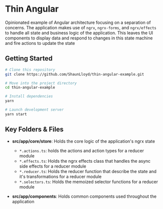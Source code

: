# Thin Angular

Opinionated example of Angular architecture focusing on a separation of concerns. The application makes use of `ngrx`, `ngrx-forms`, and `ngrx/effects` to handle all state and business logic of the application. This leaves the UI components to display data and respond to changes in this state machine and fire actions to update the state

## Getting Started

```bash
# Clone this repository
git clone https://github.com/ShaunLloyd/thin-angular-example.git

# Move into the project directory
cd thin-angular-example

# Install dependencies
yarn

# Launch development server
yarn start
```

## Key Folders & Files

- **src/app/core/store**: Holds the core logic of the application's ngrx state

  - `*.actions.ts`: holds the actions and action types for a reducer module
  - `*.effects.ts`: Holds the ngrx effects class that handles the async side effects for a reducer module
  - `*.reducer.ts`: Holds the reducer function that describe the state and it's transformations for a reducer module
  - `*.selectors.ts`: Holds the memoized selector functions for a reducer module

- **src/app/components**: Holds common components used throughout the application
